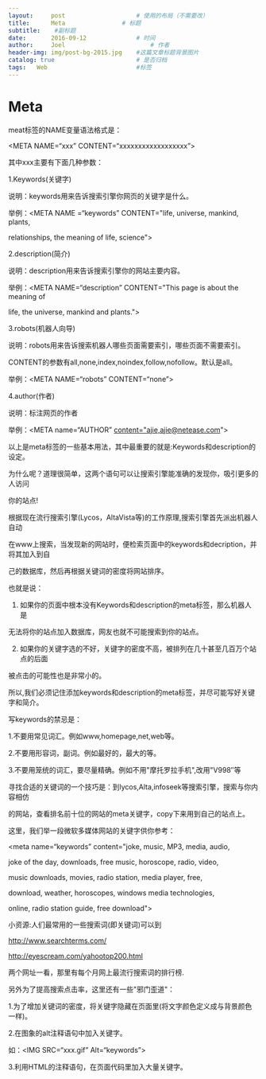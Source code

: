 ```yaml
---
layout:     post   				    # 使用的布局（不需要改）
title:      Meta 				# 标题 
subtitle:    #副标题
date:       2016-09-12 				# 时间
author:     Joel 						# 作者
header-img: img/post-bg-2015.jpg 	#这篇文章标题背景图片
catalog: true 						# 是否归档
tags:	Web							#标签
---
```

<h1><a id="Meta_1"></a>Meta</h1>
<p>meat标签的NAME变量语法格式是：</p>
<p>&lt;META NAME=“xxx” CONTENT=“xxxxxxxxxxxxxxxxxx”&gt;</p>
<p>其中xxx主要有下面几种参数：</p>
<p>1.Keywords(关键字)</p>
<p>说明：keywords用来告诉搜索引擎你网页的关键字是什么。</p>
<p>举例：&lt;META NAME =“keywords” CONTENT=&quot;life, universe, mankind, plants,</p>
<p>relationships, the meaning of life, science&quot;&gt;</p>
<p>2.description(简介)</p>
<p>说明：description用来告诉搜索引擎你的网站主要内容。</p>
<p>举例：&lt;META NAME=“description” CONTENT=&quot;This page is about the meaning of</p>
<p>life, the universe, mankind and plants.&quot;&gt;</p>
<p>3.robots(机器人向导)</p>
<p>说明：robots用来告诉搜索机器人哪些页面需要索引，哪些页面不需要索引。</p>
<p>CONTENT的参数有all,none,index,noindex,follow,nofollow。默认是all。</p>
<p>举例：&lt;META NAME=“robots” CONTENT=“none”&gt;</p>
<p>4.author(作者)</p>
<p>说明：标注网页的作者</p>
<p>举例：&lt;META name=“AUTHOR” <a href="mailto:content=%22ajie,ajie@netease.com">content=&quot;ajie,ajie@netease.com</a>&quot;&gt;</p>
<p>以上是meta标签的一些基本用法，其中最重要的就是:Keywords和description的设定。</p>
<p>为什么呢？道理很简单，这两个语句可以让搜索引擎能准确的发现你，吸引更多的人访问</p>
<p>你的站点!</p>
<p>根据现在流行搜索引擎(Lycos，AltaVista等)的工作原理,搜索引擎首先派出机器人自动</p>
<p>在www上搜索，当发现新的网站时，便检索页面中的keywords和decription，并将其加入到自</p>
<p>己的数据库，然后再根据关键词的密度将网站排序。</p>
<p>也就是说：</p>
<ol>
<li>如果你的页面中根本没有Keywords和description的meta标签，那么机器人是</li>
</ol>
<p>无法将你的站点加入数据库，网友也就不可能搜索到你的站点。</p>
<ol start="2">
<li>如果你的关键字选的不好，关键字的密度不高，被排列在几十甚至几百万个站点的后面</li>
</ol>
<p>被点击的可能性也是非常小的。</p>
<p>所以,我们必须记住添加keywords和description的meta标签，并尽可能写好关键字和简介。</p>
<p>写keywords的禁忌是：</p>
<p>1.不要用常见词汇。例如www,homepage,net,web等。</p>
<p>2.不要用形容词，副词。例如最好的，最大的等。</p>
<p>3.不要用笼统的词汇，要尽量精确。例如不用&quot;摩托罗拉手机&quot;,改用&quot;V998″等</p>
<p>寻找合适的关键词的一个技巧是：到lycos,Alta,infoseek等搜索引擎，搜索与你内容相仿</p>
<p>的网站，查看排名前十位的网站的meta关键字，copy下来用到自己的站点上。</p>
<p>这里，我们举一段微软多媒体网站的关键字供你参考：</p>
<p>&lt;meta name=“keywords” content=&quot;joke, music, MP3, media, audio,</p>
<p>joke of the day, downloads, free music, horoscope, radio, video,</p>
<p>music downloads, movies, radio station, media player, free,</p>
<p>download, weather, horoscopes, windows media technologies,</p>
<p>online, radio station guide, free download&quot;&gt;</p>
<p>小资源:人们最常用的一些搜索词(即关键词)可以到</p>
<p><a href="http://www.searchterms.com/">http://www.searchterms.com/</a></p>
<p><a href="http://eyescream.com/yahootop200.html">http://eyescream.com/yahootop200.html</a></p>
<p>两个网址一看，那里有每个月网上最流行搜索词的排行榜.</p>
<p>另外为了提高搜索点击率，这里还有一些&quot;邪门歪道&quot;：</p>
<p>1.为了增加关键词的密度，将关键字隐藏在页面里(将文字颜色定义成与背景颜色一样)。</p>
<p>2.在图象的alt注释语句中加入关键字。</p>
<p>如：&lt;IMG SRC=“xxx.gif” Alt=“keywords”&gt;</p>
<p>3.利用HTML的注释语句，在页面代码里加入大量关键字。</p>
